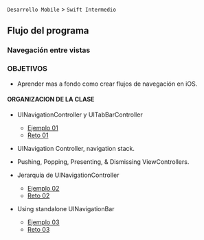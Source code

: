
`Desarrollo Mobile` > `Swift Intermedio` 

## Flujo del programa 
### Navegación entre vistas

### OBJETIVOS 

- Aprender mas a fondo como crear flujos de navegación en iOS.

#### ORGANIZACION DE LA CLASE 

- UINavigationController y UITabBarController 

	- [Ejemplo 01](Ejemplo-01)
	- [Reto 01](Reto-01)

- UINavigation Controller, navigation stack.

- Pushing, Popping, Presenting, & Dismissing ViewControllers.

- Jerarquía de UINavigationController

	- [Ejemplo 02](Ejemplo-02)
	- [Reto 02](Reto-02)

- Using standalone UINavigationBar

	- [Ejemplo 03](Ejemplo-03)
	- [Reto 03](Reto-03)
